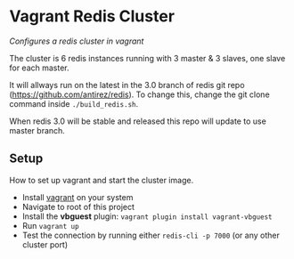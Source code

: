 Vagrant Redis Cluster
=====================

*Configures a redis cluster in vagrant*

The cluster is 6 redis instances running with 3 master & 3 slaves, one slave for each master.

It will allways run on the latest in the 3.0 branch of redis git repo (https://github.com/antirez/redis). To change this, change the git clone command inside `./build_redis.sh`.

When redis 3.0 will be stable and released this repo will update to use master branch.

## Setup
How to set up vagrant and start the cluster image.

* Install [vagrant](http://www.vagrantup.com/) on your system
* Navigate to root of this project
* Install the **vbguest** plugin: `vagrant plugin install vagrant-vbguest`
* Run `vagrant up`
* Test the connection by running either `redis-cli -p 7000` (or any other cluster port)
